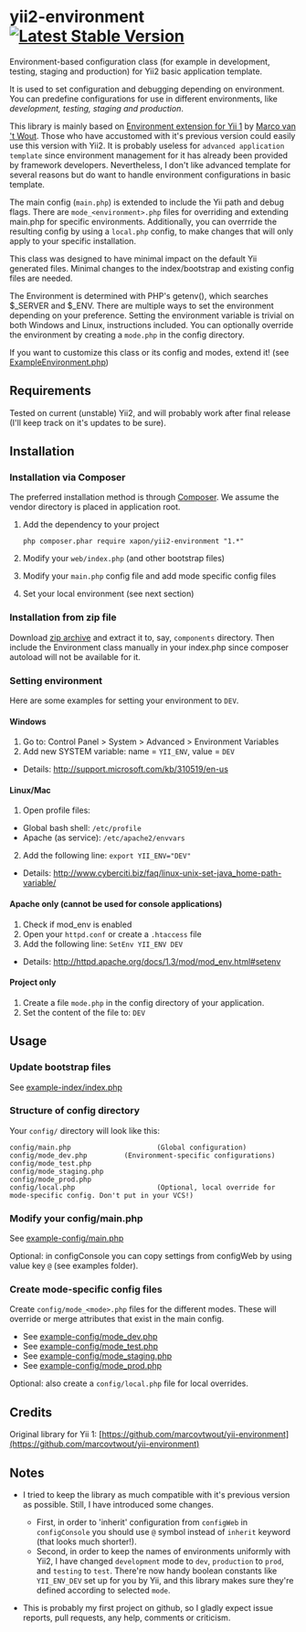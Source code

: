 yii2-environment [![Latest Stable Version](https://poser.pugx.org/xapon/yii2-environment/v/stable.svg)](https://packagist.org/packages/xapon/yii2-environment)
===============

Environment-based configuration class (for example in development, testing, staging and production) for Yii2 basic application template.

It is used to set configuration and debugging depending on environment.
You can predefine configurations for use in different environments,
like _development, testing, staging and production_.

This library is mainly based on [Environment extension for Yii 1](https://github.com/marcovtwout/yii-environment) by [Marco van 't Wout](https://github.com/marcovtwout). Those who have accustomed with it's previous version could easily use this version with Yii2. 
It is probably useless for `advanced application template` since environment management for it has already been provided by framework developers. Nevertheless, I don't like advanced template for several reasons but do want to handle environment configurations in basic template.

The main config (`main.php`) is extended to include the Yii path and debug flags.
There are `mode_<environment>.php` files for overriding and extending main.php for specific environments.
Additionally, you can overrride the resulting config by using a `local.php` config, to make
changes that will only apply to your specific installation.

This class was designed to have minimal impact on the default Yii generated files.
Minimal changes to the index/bootstrap and existing config files are needed.

The Environment is determined with PHP's getenv(), which searches $_SERVER and $_ENV.
There are multiple ways to set the environment depending on your preference.
Setting the environment variable is trivial on both Windows and Linux, instructions included.
You can optionally override the environment by creating a `mode.php` in the config directory.

If you want to customize this class or its config and modes, extend it! (see [ExampleEnvironment.php](ExampleEnvironment.php))

## Requirements

Tested on current (unstable) Yii2,  and will probably work after final release (I'll keep track on it's updates to be sure).

## Installation

### Installation via Composer

The preferred installation method is through [Composer](https://getcomposer.org/).
We assume the vendor directory is placed in application root.

1. Add the dependency to your project
    
    ```
    php composer.phar require xapon/yii2-environment "1.*"
    ```

2. Modify your `web/index.php` (and other bootstrap files)
3. Modify your `main.php` config file and add mode specific config files
4. Set your local environment (see next section)

### Installation from zip file

Download [zip archive](https://github.com/xapon/yii2-environment/archive/master.zip) and extract it to, say,
`components` directory. Then include the Environment class manually in your index.php since composer autoload will not be
available for it.

### Setting environment

Here are some examples for setting your environment to `DEV`.

#### Windows

1. Go to: Control Panel > System > Advanced > Environment Variables
2. Add new SYSTEM variable: name = `YII_ENV`, value = `DEV`
 * Details: http://support.microsoft.com/kb/310519/en-us

#### Linux/Mac

1. Open profile files:
 * Global bash shell: `/etc/profile`
 * Apache (as service): `/etc/apache2/envvars`
2. Add the following line: `export YII_ENV="DEV"`
 * Details: http://www.cyberciti.biz/faq/linux-unix-set-java_home-path-variable/

#### Apache only (cannot be used for console applications)

1. Check if mod_env is enabled
2. Open your `httpd.conf` or create a `.htaccess` file
3. Add the following line: `SetEnv YII_ENV DEV`
 * Details: http://httpd.apache.org/docs/1.3/mod/mod_env.html#setenv

#### Project only

1. Create a file `mode.php` in the config directory of your application.
2. Set the content of the file to: `DEV`

## Usage

### Update bootstrap files

See [example-index/index.php](example-index/index.php)

### Structure of config directory

Your `config/` directory will look like this:

```
config/main.php                     (Global configuration)
config/mode_dev.php         (Environment-specific configurations)
config/mode_test.php
config/mode_staging.php
config/mode_prod.php
config/local.php                    (Optional, local override for mode-specific config. Don't put in your VCS!)
```

### Modify your config/main.php

See [example-config/main.php](example-config/main.php)

Optional: in configConsole you can copy settings from configWeb by using value key `@` (see examples folder).

### Create mode-specific config files

Create `config/mode_<mode>.php` files for the different modes. These will override or merge attributes that exist in the main config.

- See [example-config/mode_dev.php](example-config/mode_dev.php)
- See [example-config/mode_test.php](example-config/mode_test.php)
- See [example-config/mode_staging.php](example-config/mode_staging.php)
- See [example-config/mode_prod.php](example-config/mode_prod.php)

Optional: also create a `config/local.php` file for local overrides.

## Credits

Original library for Yii 1: [https://github.com/marcovtwout/yii-environment](https://github.com/marcovtwout/yii-environment)


## Notes

- I tried to keep the library as much compatible with it's previous version as possible. Still, I have introduced some changes.
    - First, in order to 'inherit' configuration from `configWeb` in `configConsole` you should use `@` symbol instead of `inherit` keyword (that looks much shorter!). 
    - Second, in order to keep the names of environments uniformly with Yii2, I have changed `development` mode to `dev`, `production` to `prod`, and `testing` to `test`. There're now handy boolean constants like `YII_ENV_DEV` set up for you by Yii, and this library makes sure they're defined according to selected `mode`.

- This is probably my first project on github, so I gladly expect issue reports, pull requests, any help, comments or criticism.